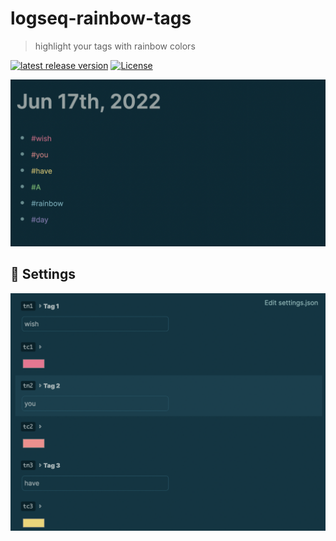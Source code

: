 # logseq-rainbow-tags
> highlight your tags with rainbow colors

[![latest release version](https://img.shields.io/github/v/release/swk777/logseq-rainbow-tags)](https://github.com/swk777/logseq-rainbow-tags/releases)
[![License](https://img.shields.io/github/license/swk777/logseq-rainbow-tags?color=blue)](https://github.com/swk777/logseq-rainbow-tags/blob/main/LICENSE)


![demo](./demo.png)

## 🎨 Settings

![settings](./settings.png)
